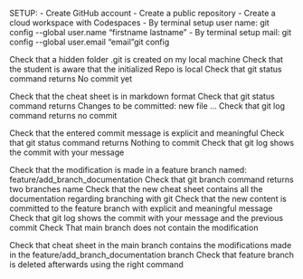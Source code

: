 SETUP:
    - Create GitHub account
    - Create a public repository
    - Create a cloud workspace with Codespaces
    - By terminal setup user name: git config --global user.name “firstname lastname”
    - By terminal setup mail: git config --global user.email “email”git config

Check that a hidden folder .git is created on my local machine
Check that the student is aware that the initialized Repo is local
Check that git status command returns No commit yet

Check that the cheat sheet is in markdown format
Check that git status command returns Changes to be committed: new file ...
Check that git log command returns no commit

Check that the entered commit message is explicit and meaningful
Check that git status command returns Nothing to commit
Check that git log shows the commit with your message

Check that the modification is made in a feature branch named: feature/add_branch_documentation
Check that git branch command returns two branches name
Check that the new cheat sheet contains all the documentation regarding branching with git
Check that the new content is committed to the feature branch with explicit and meaningful message
Check that git log shows the commit with your message and the previous commit
Check That main branch does not contain the modification

Check that cheat sheet in the main branch contains the modifications made in the feature/add_branch_documentation branch
Check that feature branch is deleted afterwards using the right command